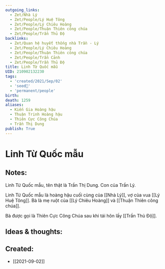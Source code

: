 ```yaml
---
outgoing_links:
  - Zet/Nhà Lý
  - Zet/People/Lý Huệ Tông
  - Zet/People/Lý Chiêu Hoàng
  - Zet/People/Thuận Thiên công chúa
  - Zet/People/Trần Thủ Độ
backlinks:
  - Zet/Quan hệ huyết thống nhà Trần - Lý
  - Zet/People/Lý Chiêu Hoàng
  - Zet/People/Thuận Thiên công chúa
  - Zet/People/Trần Cảnh
  - Zet/People/Trần Thủ Độ
title: Linh Từ Quốc mẫu
UID: 210902132230
tags:
  - 'created/2021/Sep/02'
  - 'seed🥜'
  - 'permanent/people'
birth: 
death: 1259
aliases:
  - Kiến Gia Hoàng hậu
  - Thuận Trinh Hoàng hậu
  - Thiên Cực Công Chúa
  - Trần Thị Dung
publish: True
---
```

# Linh Từ Quốc mẫu

## Notes:
Linh Từ Quốc mẫu, tên thật là Trần Thị Dung. Con của Trần Lý.

Linh Từ Quốc mẫu là hoàng hậu cuối cùng của [[Nhà Lý]], vợ của vua [[Lý Huệ Tông]]. Bà là mẹ ruột của [[Lý Chiêu Hoàng]] và [[Thuận Thiên công chúa]].

Bà được gọi là Thiên Cực Công Chúa sau khi tái hôn lấy [[Trần Thủ Độ]].

## Ideas & thoughts:
## Created:
- [[2021-09-02]]
